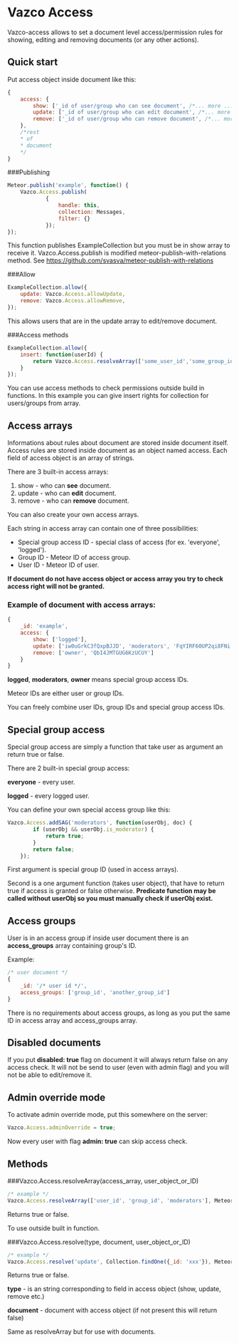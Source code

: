 # Vazco Access

Vazco-access allows to set a document level access/permission rules for showing, 
editing and removing documents (or any other actions).

## Quick start

Put access object inside document like this:
```js
{
    access: {
        show: ['_id of user/group who can see document', /*... more ...*/],
        update: ['_id of user/group who can edit document', /*... more ...*/],
        remove: ['_id of user/group who can remove document', /*... more ...*/],
    },
    /*rest
    * of
    * document
    */
}
```

###Publishing 

```js
Meteor.publish('example', function() {
    Vazco.Access.publish(
            {
                handle: this,
                collection: Messages,
                filter: {}
            });
});
```

This function publishes ExampleCollection but you must be in show array to receive it. Vazco.Access.publish is modified
meteor-publish-with-relations method. See https://github.com/svasva/meteor-publish-with-relations 

###Allow
```js
ExampleCollection.allow({
    update: Vazco.Access.allowUpdate,
    remove: Vazco.Access.allowRemove,
});
```
This allows users that are in the update array to edit/remove document.

###Access methods
```js
ExampleCollection.allow({
    insert: function(userId) {
        return Vazco.Access.resolveArray(['some_user_id','some_group_id'], userId);
    }
});
```

You can use access methods to check permissions outside build in functions.
In this example you can give insert rights for collection for users/groups from array.

## Access arrays

Informations about rules about document are stored inside document itself. 
Access rules are stored inside document as an object named access. 
Each field of access object is an array of strings.

There are 3 built-in access arrays:

1. show - who can **see** document.
2. update - who can **edit** document.
3. remove - who can **remove** document.

You can also create your own access arrays.

Each string in access array can contain one of three possibilities:

* Special group access ID - special class of access (for ex. 'everyone', 'logged').
* Group ID - Meteor ID of access group.
* User ID - Meteor ID of user.

**If document do not have access object or access array you try to check access right will not be granted.**

### Example of document with access arrays:

```js
{
    _id: 'example',
    access: {
        show: ['logged'],
        update: ['iw0uGrkC3fQxpBJJD', 'moderators', 'FqYIRF60UP2qi8FNi'],
        remove: ['owner', 'QbI4JMTGUG6KzUCUY']
    }
}
```
**logged**, **moderators**, **owner** means special group access IDs. 

Meteor IDs are either user or group IDs.

You can freely combine user IDs, group IDs and special group access IDs.

## Special group access

Special group access are simply a function that take user as argument an return true or false.

There are 2 built-in special group access: 

**everyone** - every user.

**logged** - every logged user.

You can define your own special access group like this:

```js
Vazco.Access.addSAG('moderators', function(userObj, doc) {
        if (userObj && userObj.is_moderator) {
            return true;
        }
        return false;
    });
```
First argument is special group ID (used in access arrays).

Second is a one argument function (takes user object), that have to return true if access is granted or false otherwise.
**Predicate function may be called without userObj so you must manually check if userObj exist.**

## Access groups

User is in an access group if inside user document there is an **access_groups** array containing group's ID. 

Example:
```js
/* user document */
{
    _id: '/* user id */',
    access_groups: ['group_id', 'another_group_id']
}
```

There is no requirements about access groups, as long as you put the same ID in access array and access_groups array.

## Disabled documents

If you put **disabled: true** flag on document it will always return false on any access check.
It will not be send to user (even with admin flag) and you will not be able to edit/remove it.

## Admin override mode

To activate admin override mode, put this somewhere on the server:

```js
Vazco.Access.adminOverride = true;
```

Now every user with flag **admin: true** can skip access check.

## Methods

###Vazco.Access.resolveArray(access_array, user_object_or_ID)

```js
/* example */
Vazco.Access.resolveArray(['user_id', 'group_id', 'moderators'], Meteor.userId());
```

Returns true or false.

To use outside built in function.

###Vazco.Access.resolve(type, document, user_object_or_ID)

```js
/* example */
Vazco.Access.resolve('update', Collection.findOne({_id: 'xxx'}), Meteor.user());
```

Returns true or false.

**type** - is an string corresponding to field in access object (show, update, remove etc.) 

**document** - document with access object (if not present this will return false)

Same as resolveArray but for use with documents.